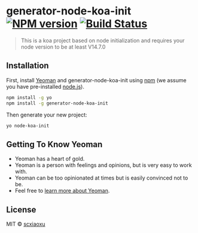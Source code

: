 # generator-node-koa-init [![NPM version][npm-image]][npm-url] [![Build Status][travis-image]][travis-url]
> This is a koa project based on node initialization and requires your node version to be at least V14.7.0

## Installation

First, install [Yeoman](http://yeoman.io) and generator-node-koa-init using [npm](https://www.npmjs.com/) (we assume you have pre-installed [node.js](https://nodejs.org/)).

```bash
npm install -g yo
npm install -g generator-node-koa-init
```

Then generate your new project:

```bash
yo node-koa-init
```

## Getting To Know Yeoman

 * Yeoman has a heart of gold.
 * Yeoman is a person with feelings and opinions, but is very easy to work with.
 * Yeoman can be too opinionated at times but is easily convinced not to be.
 * Feel free to [learn more about Yeoman](http://yeoman.io/).

## License

MIT © [scxiaoxu](https://github.com/scxiaoxu)


[npm-image]: https://badge.fury.io/js/generator-node-koa-init.svg
[npm-url]: https://npmjs.org/package/generator-node-koa-init
[travis-image]: https://travis-ci.com/scxiaoxu/generator-node-koa-init.svg?branch=master
[travis-url]: https://travis-ci.com/scxiaoxu/generator-node-koa-init
[daviddm-image]: https://david-dm.org/scxiaoxu/generator-node-koa-init.svg?theme=shields.io
[daviddm-url]: https://david-dm.org/scxiaoxu/generator-node-koa-init
